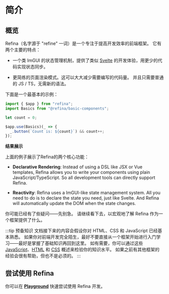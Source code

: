 # 简介

## 概览

Refina（名字源于 "refine" 一词）是一个专注于提高开发效率的前端框架。 它有两个主要的特点：

- 一个类 ImGUI 的状态管理机制，提供了类似 [Svelte](https://svelte.dev/) 的开发体验，用更少的代码实现状态同步。

- 更简练的页面渲染模式。这可以大大减少需要编写的代码量。 并且只需要普通的 JS / TS，无需新的语法。

下面是一个最基本的示例：

```ts
import { $app } from "refina";
import Basics from "@refina/basic-components";

let count = 0;

$app.use(Basics)(_ => {
  _.button(`Count is: ${count}`) && count++;
});
```

**结果展示**

<script setup>
import CounterVue from 'snippets/counter.vue'
</script>

<CounterVue />

上面的例子展示了Refina的两个核心功能：

- **Declarative Rendering**: Instead of using a DSL like JSX or Vue templates, Refina allows you to write your components using plain JavaScript/TypeScript. So all development tools can directly support Refina.

- **Reactivity**: Refina uses a ImGUI-like state management system. All you need to do is to declare the state you need, just like Svelte. And Refina will automatically update the DOM when the state changes.

你可能已经有了些疑问——先别急。 请继续看下去，以宏观地了解 Refina 作为一个框架提供了什么。

:::tip 预备知识
文档接下来的内容会假设你对 HTML、CSS 和 JavaScript 已经基本熟悉。 如果你对前端开发完全陌生，最好不要直接从一个框架开始进行入门学习——最好是掌握了基础知识再回到这里。 如有需要，你可以通过这些 [JavaScript](https://developer.mozilla.org/en-US/docs/Web/JavaScript/A_re-introduction_to_JavaScript)、[HTML](https://developer.mozilla.org/en-US/docs/Learn/HTML/Introduction_to_HTML) 和 [CSS](https://developer.mozilla.org/en-US/docs/Learn/CSS/First_steps) 概述来检验你的知识水平。 如果之前有其他框架的经验会很有帮助，但也不是必须的。
:::

## 尝试使用 Refina

你可以在 [**Playground**](/misc/playground) 快速尝试使用 Refina 开发。
